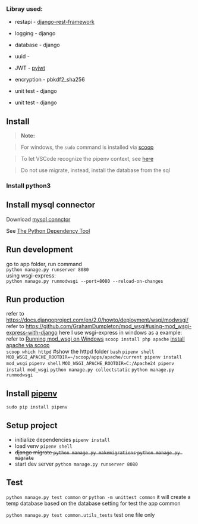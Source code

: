 ### Libray used:
- restapi - [django-rest-framework](https://github.com/encode/django-rest-framework)
- logging - django
- database - django
- uuid - 
- JWT - [pyjwt](https://github.com/jpadilla/pyjwt)
- encryption - pbkdf2_sha256

- unit test - django
- unit test - django


## Install
>**Note:**  

>For windows, the `sudo` command is installed via [scoop](https://scoop.sh/)

> To let VSCode recognize the pipenv context, see [here](https://blog.kazge.com/python/2018/07/03/the-python-dependency-tool/)

> Do not use migrate, instead, install the database from the sql  

### Install python3

## Install mysql connector
Download [mysql connctor](https://dev.mysql.com/downloads/connector/c/)  

See [The Python Dependency Tool](https://blog.kazge.com/python/2018/07/03/the-python-dependency-tool/)

## Run development
go to app folder, run command  
`python manage.py runserver 8080`  
using wsgi-express:  
`python manage.py runmodwsgi --port=8080 --reload-on-changes`


## Run production
refer to https://docs.djangoproject.com/en/2.0/howto/deployment/wsgi/modwsgi/
refer to https://github.com/GrahamDumpleton/mod_wsgi#using-mod_wsgi-express-with-django
here I use wsgi-express in windows as a example:  
refer to [Running mod_wsgi on Windows](https://github.com/GrahamDumpleton/mod_wsgi/blob/develop/win32/README.rst)
`scoop install php apache`  [install apache via scoop](https://github.com/lukesampson/scoop/wiki/Apache-with-PHP)  
`scoop which httpd` #show the httpd folder
`bash`
`pipenv shell` 
`MOD_WSGI_APACHE_ROOTDIR=~/scoop/apps/apache/current pipenv install mod_wsgi`
`pipenv shell`
`MOD_WSGI_APACHE_ROOTDIR=C:/Apache24 pipenv install mod_wsgi`
`python manage.py collectstatic`
`python manage.py runmodwsgi`

## Install [pipenv](https://github.com/pypa/pipenv)
`sudo pip install pipenv`

## Setup project
- initialize dependencies `pipenv install`  
- load venv `pipenv shell`   
- ~~django migrate `python manage.py makemigrations` `python manage.py migrate`~~
- start dev server `python manage.py runserver 8080`

## Test
 `python manage.py test common` or `python -m unittest common`
 it will create a temp database based on the database setting for test the app common

 `python manage.py test common.utils_tests` test one file only

